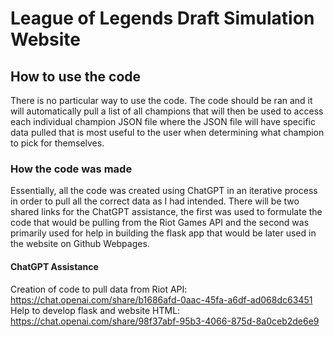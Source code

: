 # League of Legends Draft Simulation Website

## How to use the code
There is no particular way to use the code. The code should be ran and it will automatically pull a list of all champions that will then be used to access each individual champion JSON file where the JSON file will have specific data pulled that is most useful to the user when determining what champion to pick for themselves. 

### How the code was made
Essentially, all the code was created using ChatGPT in an iterative process in order to pull all the correct data as I had intended. There will be two shared links for the ChatGPT assistance, the first was used to formulate the code that would be pulling from the Riot Games API and the second was primarily used for help in building the flask app that would be later used in the website on Github Webpages.

#### ChatGPT Assistance
Creation of code to pull data from Riot API: https://chat.openai.com/share/b1686afd-0aac-45fa-a6df-ad068dc63451
Help to develop flask and website HTML: https://chat.openai.com/share/98f37abf-95b3-4066-875d-8a0ceb2de6e9 